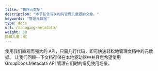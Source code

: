 ```yaml
---
title: "管理元数据"
description: "本节包含有关如何管理元数据的文章。"
keywords: "管理元数据"
type: docs
url: /managing-metadata/
weight: 30
隐藏儿童：假
---
```


使用我们直观而强大的 API，只需几行代码，即可快速轻松地管理文档中的元数据。
让我们回顾一下文档存储在本地驱动器中并且您希望使用 GroupDocs.Metadata API 管理它们时的常见使用场景。




